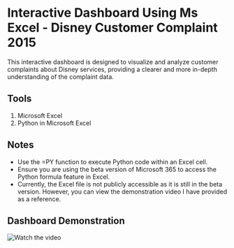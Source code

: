 # Interactive Dashboard Using Ms Excel - Disney Customer Complaint 2015
This interactive dashboard is designed to visualize and analyze customer complaints about Disney services, providing a clearer and more in-depth understanding of the complaint data.

## Tools
1. Microsoft Excel
2. Python in Microsoft Excel

## Notes
- Use the =PY function to execute Python code within an Excel cell.
- Ensure you are using the beta version of Microsoft 365 to access the Python formula feature in Excel.
- Currently, the Excel file is not publicly accessible as it is still in the beta version. However, you can view the demonstration video I have provided as a reference.

## Dashboard Demonstration
![Watch the video](https://drive.google.com/file/d/1kjIKQY8SDcr2rRpgtDbjM_2xH8-BLBkE/view?usp=sharing)
